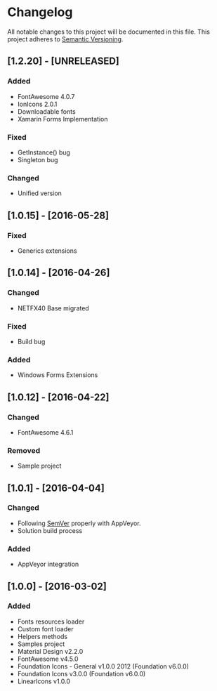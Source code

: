 # Changelog
All notable changes to this project will be documented in this file.
This project adheres to [Semantic Versioning](http://semver.org/).

## [1.2.20] - [UNRELEASED]
### Added
- FontAwesome 4.0.7
- IonIcons 2.0.1
- Downloadable fonts
- Xamarin Forms Implementation

### Fixed
- GetInstance() bug
- Singleton bug

### Changed
- Unified version

## [1.0.15] - [2016-05-28]
### Fixed
- Generics extensions

## [1.0.14] - [2016-04-26]
### Changed
- NETFX40 Base migrated

### Fixed
- Build bug

### Added
- Windows Forms Extensions

## [1.0.12] - [2016-04-22]
### Changed
- FontAwesome 4.6.1

### Removed
- Sample project

## [1.0.1] - [2016-04-04]
### Changed
- Following [SemVer](http://semver.org) properly with AppVeyor.
- Solution build process

### Added
- AppVeyor integration

## [1.0.0] - [2016-03-02]
### Added
- Fonts resources loader
- Custom font loader
- Helpers methods
- Samples project
- Material Design v2.2.0
- FontAwesome v4.5.0
- Foundation Icons - General v1.0.0 2012 (Foundation v6.0.0)
- Foundation Icons v3.0.0 (Foundation v6.0.0)
- LinearIcons v1.0.0
